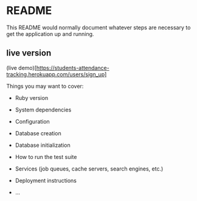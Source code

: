 # README

This README would normally document whatever steps are necessary to get the
application up and running.

## live version 
(live demo)[https://students-attendance-tracking.herokuapp.com/users/sign_up]

Things you may want to cover:

* Ruby version

* System dependencies

* Configuration

* Database creation

* Database initialization

* How to run the test suite

* Services (job queues, cache servers, search engines, etc.)

* Deployment instructions

* ...
